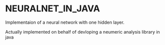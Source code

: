 # NEURALNET_IN_JAVA
Implementaion of a neural network with one hidden layer.

Actually implemented on behalf of devloping a neumeric analysis library in java
